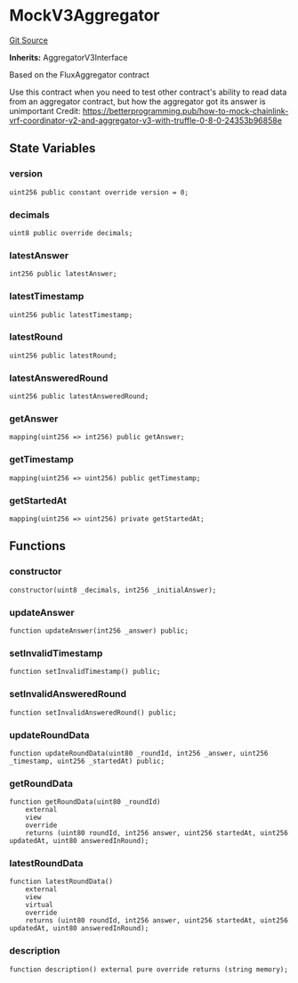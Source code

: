 # MockV3Aggregator
[Git Source](https://github.com/larrythecucumber321/protocol/blob/77d337b8595ba96d069ded321419b36a61984170/contracts/plugins/mocks/ChainlinkMock.sol)

**Inherits:**
AggregatorV3Interface

Based on the FluxAggregator contract

Use this contract when you need to test
other contract's ability to read data from an
aggregator contract, but how the aggregator got
its answer is unimportant
Credit: https://betterprogramming.pub/how-to-mock-chainlink-vrf-coordinator-v2-and-aggregator-v3-with-truffle-0-8-0-24353b96858e


## State Variables
### version

```solidity
uint256 public constant override version = 0;
```


### decimals

```solidity
uint8 public override decimals;
```


### latestAnswer

```solidity
int256 public latestAnswer;
```


### latestTimestamp

```solidity
uint256 public latestTimestamp;
```


### latestRound

```solidity
uint256 public latestRound;
```


### latestAnsweredRound

```solidity
uint256 public latestAnsweredRound;
```


### getAnswer

```solidity
mapping(uint256 => int256) public getAnswer;
```


### getTimestamp

```solidity
mapping(uint256 => uint256) public getTimestamp;
```


### getStartedAt

```solidity
mapping(uint256 => uint256) private getStartedAt;
```


## Functions
### constructor


```solidity
constructor(uint8 _decimals, int256 _initialAnswer);
```

### updateAnswer


```solidity
function updateAnswer(int256 _answer) public;
```

### setInvalidTimestamp


```solidity
function setInvalidTimestamp() public;
```

### setInvalidAnsweredRound


```solidity
function setInvalidAnsweredRound() public;
```

### updateRoundData


```solidity
function updateRoundData(uint80 _roundId, int256 _answer, uint256 _timestamp, uint256 _startedAt) public;
```

### getRoundData


```solidity
function getRoundData(uint80 _roundId)
    external
    view
    override
    returns (uint80 roundId, int256 answer, uint256 startedAt, uint256 updatedAt, uint80 answeredInRound);
```

### latestRoundData


```solidity
function latestRoundData()
    external
    view
    virtual
    override
    returns (uint80 roundId, int256 answer, uint256 startedAt, uint256 updatedAt, uint80 answeredInRound);
```

### description


```solidity
function description() external pure override returns (string memory);
```

